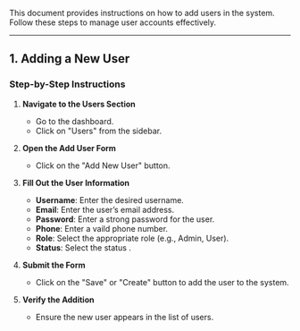 This document provides instructions on how to add users in the system. Follow these steps to manage user accounts effectively.

---

## 1. Adding a New User

### **Step-by-Step Instructions**

1. **Navigate to the Users Section**
   - Go to the dashboard.
   - Click on "Users" from the sidebar.

2. **Open the Add User Form**
   - Click on the "Add New User" button.

3. **Fill Out the User Information**
   - **Username**: Enter the desired username.
   - **Email**: Enter the user’s email address.
   - **Password**: Enter a strong password for the user.
   - **Phone**: Enter a vaild phone number.
   - **Role**: Select the appropriate role (e.g., Admin, User).
   - **Status**: Select the status .

4. **Submit the Form**
   - Click on the "Save" or "Create" button to add the user to the system.

5. **Verify the Addition**
   - Ensure the new user appears in the list of users.